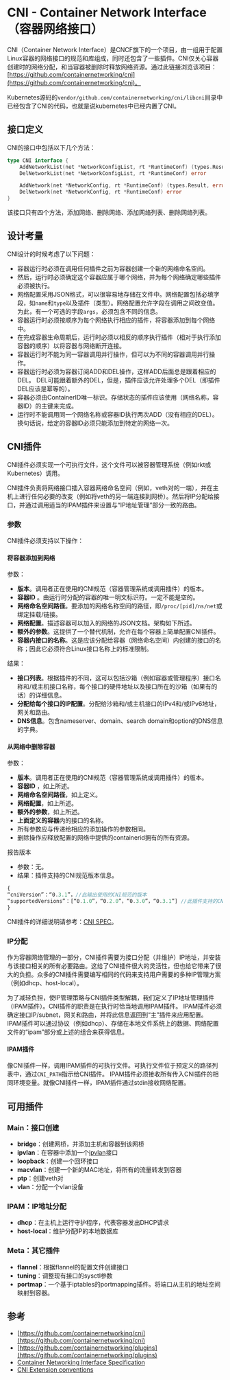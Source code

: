 # CNI - Container Network Interface（容器网络接口）

CNI（Container Network Interface）是CNCF旗下的一个项目，由一组用于配置Linux容器的网络接口的规范和库组成，同时还包含了一些插件。CNI仅关心容器创建时的网络分配，和当容器被删除时释放网络资源。通过此链接浏览该项目：[https://github.com/containernetworking/cni](https://github.com/containernetworking/cni)。

Kubernetes源码的`vendor/github.com/containernetworking/cni/libcni`目录中已经包含了CNI的代码，也就是说kubernetes中已经内置了CNI。

## 接口定义

CNI的接口中包括以下几个方法：

```go
type CNI interface {
    AddNetworkList(net *NetworkConfigList, rt *RuntimeConf) (types.Result, error)
    DelNetworkList(net *NetworkConfigList, rt *RuntimeConf) error

    AddNetwork(net *NetworkConfig, rt *RuntimeConf) (types.Result, error)
    DelNetwork(net *NetworkConfig, rt *RuntimeConf) error
}
```

该接口只有四个方法，添加网络、删除网络、添加网络列表、删除网络列表。

## 设计考量

CNI设计的时候考虑了以下问题：

* 容器运行时必须在调用任何插件之前为容器创建一个新的网络命名空间。
* 然后，运行时必须确定这个容器应属于哪个网络，并为每个网络确定哪些插件必须被执行。
* 网络配置采用JSON格式，可以很容易地存储在文件中。网络配置包括必填字段，如`name`和`type`以及插件（类型）。网络配置允许字段在调用之间改变值。为此，有一个可选的字段`args`，必须包含不同的信息。
* 容器运行时必须按顺序为每个网络执行相应的插件，将容器添加到每个网络中。
* 在完成容器生命周期后，运行时必须以相反的顺序执行插件（相对于执行添加容器的顺序）以将容器与网络断开连接。
* 容器运行时不能为同一容器调用并行操作，但可以为不同的容器调用并行操作。
* 容器运行时必须为容器订阅ADD和DEL操作，这样ADD后面总是跟着相应的DEL。 DEL可能跟着额外的DEL，但是，插件应该允许处理多个DEL（即插件DEL应该是幂等的）。
* 容器必须由ContainerID唯一标识。存储状态的插件应该使用（网络名称，容器ID）的主键来完成。
* 运行时不能调用同一个网络名称或容器ID执行两次ADD（没有相应的DEL）。换句话说，给定的容器ID必须只能添加到特定的网络一次。

## CNI插件

CNI插件必须实现一个可执行文件，这个文件可以被容器管理系统（例如rkt或Kubernetes）调用。

CNI插件负责将网络接口插入容器网络命名空间（例如，veth对的一端），并在主机上进行任何必要的改变（例如将veth的另一端连接到网桥）。然后将IP分配给接口，并通过调用适当的IPAM插件来设置与“IP地址管理”部分一致的路由。

### 参数

CNI插件必须支持以下操作：

#### 将容器添加到网络

参数：

* **版本**。调用者正在使用的CNI规范（容器管理系统或调用插件）的版本。
* **容器ID** 。由运行时分配的容器的唯一明文标识符。一定不能是空的。
* **网络命名空间路径**。要添加的网络名称空间的路径，即`/proc/[pid]/ns/net`或绑定挂载/链接。
* **网络配置**。描述容器可以加入的网络的JSON文档。架构如下所述。
* **额外的参数**。这提供了一个替代机制，允许在每个容器上简单配置CNI插件。
* **容器内接口的名称**。这是应该分配给容器（网络命名空间）内创建的接口的名称；因此它必须符合Linux接口名称上的标准限制。

结果：

* **接口列表**。根据插件的不同，这可以包括沙箱（例如容器或管理程序）接口名称和/或主机接口名称，每个接口的硬件地址以及接口所在的沙箱（如果有的话）的详细信息。
* **分配给每个接口的IP配置**。分配给沙箱和/或主机接口的IPv4和/或IPv6地址，网关和路由。
* **DNS信息**。包含nameserver、domain、search domain和option的DNS信息的字典。

#### 从网络中删除容器

参数：

* **版本**。调用者正在使用的CNI规范（容器管理系统或调用插件）的版本。
* **容器ID** ，如上所述。
* **网络命名空间路径**，如上定义。
* **网络配置**，如上所述。
* **额外的参数**，如上所述。
* **上面定义的容器**内的接口的名称。
* 所有参数应与传递给相应的添加操作的参数相同。
* 删除操作应释放配置的网络中提供的containerid拥有的所有资源。

报告版本

* 参数：无。
* 结果：插件支持的CNI规范版本信息。

```javascript
{
“cniVersion”：“0.3.1”，//此输出使用的CNI规范的版本
“supportedVersions”：[“0.1.0”，“0.2.0”，“0.3.0”，“0.3.1”] //此插件支持的CNI规范版本列表
}
```

CNI插件的详细说明请参考：[CNI SPEC](https://github.com/containernetworking/cni/blob/master/SPEC.md)。

### IP分配

作为容器网络管理的一部分，CNI插件需要为接口分配（并维护）IP地址，并安装与该接口相关的所有必要路由。这给了CNI插件很大的灵活性，但也给它带来了很大的负担。众多的CNI插件需要编写相同的代码来支持用户需要的多种IP管理方案（例如dhcp、host-local）。

为了减轻负担，使IP管理策略与CNI插件类型解耦，我们定义了IP地址管理插件（IPAM插件）。CNI插件的职责是在执行时恰当地调用IPAM插件。 IPAM插件必须确定接口IP/subnet，网关和路由，并将此信息返回到“主”插件来应用配置。 IPAM插件可以通过协议（例如dhcp）、存储在本地文件系统上的数据、网络配置文件的“ipam”部分或上述的组合来获得信息。

#### IPAM插件

像CNI插件一样，调用IPAM插件的可执行文件。可执行文件位于预定义的路径列表中，通过`CNI_PATH`指示给CNI插件。 IPAM插件必须接收所有传入CNI插件的相同环境变量。就像CNI插件一样，IPAM插件通过stdin接收网络配置。

## 可用插件

### Main：接口创建

* **bridge**：创建网桥，并添加主机和容器到该网桥
* **ipvlan**：在容器中添加一个[ipvlan](https://www.kernel.org/doc/Documentation/networking/ipvlan.txt)接口
* **loopback**：创建一个回环接口
* **macvlan**：创建一个新的MAC地址，将所有的流量转发到容器
* **ptp**：创建veth对
* **vlan**：分配一个vlan设备

### IPAM：IP地址分配

* **dhcp**：在主机上运行守护程序，代表容器发出DHCP请求
* **host-local**：维护分配IP的本地数据库

### Meta：其它插件

* **flannel**：根据flannel的配置文件创建接口
* **tuning**：调整现有接口的sysctl参数
* **portmap**：一个基于iptables的portmapping插件。将端口从主机的地址空间映射到容器。

## 参考

* [https://github.com/containernetworking/cni](https://github.com/containernetworking/cni)
* [https://github.com/containernetworking/plugins](https://github.com/containernetworking/plugins)
* [Container Networking Interface Specification](https://github.com/containernetworking/cni/blob/master/SPEC.md#container-networking-interface-specification)
* [CNI Extension conventions](https://github.com/containernetworking/cni/blob/master/CONVENTIONS.md)

